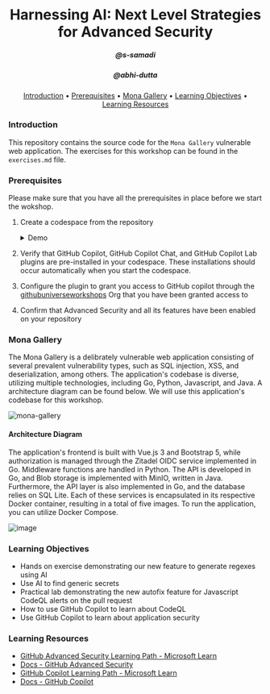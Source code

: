 <h1 align="center">Harnessing AI: Next Level Strategies for Advanced Security</h1>
<h5 align="center">@s-samadi</h3>
<h5 align="center">@abhi-dutta</h3>

<p align="center">
  <a href="#introduction">Introduction</a> •
  <a href="#prerequisites">Prerequisites</a> •
  <a href="#mona-gallery">Mona Gallery</a> •  
  <a href="#learning-objectives">Learning Objectives</a> •
  <a href="#learning-resources">Learning Resources</a>
</p>



### Introduction

This repository contains the source code for the `Mona Gallery` vulnerable web application. The exercises for this workshop can be found in the `exercises.md` file. 

### Prerequisites

Please make sure that you have all the prerequisites in place before we start the wokshop.

1) Create a codespace from the repository
    <details>
    <summary> Demo </summary>
       
      ![create-codespace](https://github.com/octodemo/universe-wip/assets/68650974/6dde8598-0cd3-4b62-ae60-c609ea4e27c7)
    
     </details>
   

2) Verify that GitHub Copilot, GitHub Copilot Chat, and GitHub Copilot Lab plugins are pre-installed in your codespace. These installations should occur automatically when you start the codespace.
3) Configure the plugin to grant you access to GitHub copilot through the [githubuniverseworkshops](https://github.com/githubuniverseworkshops) Org that you have been granted access to
4) Confirm that Advanced Security and all its features have been enabled on your repository

### Mona Gallery

The Mona Gallery is a delibrately vulnerable web application consisting of several prevalent vulnerability types, such as SQL injection, XSS, and deserialization, among others. The application's codebase is diverse, utilizing multiple technologies, including Go, Python, Javascript, and Java. A architecture diagram can be found below.  We will use this application's codebase for this workshop.


![mona-gallery](https://github.com/octodemo/universe-wip/assets/68650974/cb0bbf88-6d68-49e8-9129-fa3e487b2be9)

#### Architecture Diagram 

The application's frontend is built with Vue.js 3 and Bootstrap 5, while authorization is managed through the Zitadel OIDC service implemented in Go. Middleware functions are handled in Python. The API is developed in Go, and Blob storage is implemented with MinIO, written in Java. Furthermore, the API layer is also implemented in Go, and the database relies on SQL Lite. Each of these services is encapsulated in its respective Docker container, resulting in a total of five images. To run the application, you can utilize Docker Compose.  


![image](https://github.com/octodemo/universe-wip/assets/79184790/34600cdc-5dde-4dc4-9a68-8e31709c1ec0)

### Learning Objectives

  - Hands on exercise demonstrating our new feature to generate regexes using AI
  - Use AI to find generic secrets 
  - Practical lab demonstrating the new autofix feature for Javascript CodeQL alerts on the pull request
  - How to use GitHub Copilot to learn about CodeQL 
  - Use GitHub Copilot to learn about application security

### Learning Resources

  - [GitHub Advanced Security Learning Path - Microsoft Learn](https://learn.microsoft.com/en-us/collections/rqymc6yw8q5rey)
  - [Docs - GitHub Advanced Security](https://docs.github.com/en/enterprise-cloud@latest/get-started/learning-about-github/about-github-advanced-security)
  - [GitHub Copilot Learning Path - Microsoft Learn](https://learn.microsoft.com/en-us/training/modules/introduction-to-github-copilot/)
  - [Docs - GitHub Copilot](https://docs.github.com/en/copilot)
